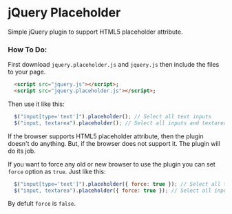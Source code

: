 jQuery Placeholder
===========

Simple jQuery plugin to support HTML5 placeholder attribute.


### How To Do:
First download `jquery.placeholder.js` and `jquery.js` then include the files to your page.
```html
  <script src="jquery.js"></script>;
  <script src="jquery.placeholder.js"></script>;
```
Then use it like this:
```javascript
  $("input[type='text']").placeholder(); // Select all text inputs
  $("input, textarea").placeholder(); // Select all inputs and textarea
```
If the browser supports HTML5 placeholder attribute, then the plugin doesn't do anything. But, if the browser does not support it. The plugin will do its job.

If you want to force any old or new browser to use the plugin you can set `force` option as `true`. Just like this:
```javascript
  $("input[type='text']").placeholder({ force: true }); // Select all text inputs and force all browsers
  $("input, textarea").placeholder({ force: true }); // Select all inputs and textarea and force all browsers
```
By defult `force` is `false`.
